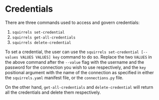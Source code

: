 # Credentials

There are three commands used to access and govern credentials:
1. `squirrels set-credential`
2. `squirrels get-all-credentials`
3. `squirrels delete-credential`


To set a credential, the user can use the `squirrels set-credential [--values VALUES VALUES] key` command to do so. Replace the two `VALUES` in the above command after the `--value` flag with the username and the password for the connection you wish to use respectively, and the `key` positional argument with the name of the connection as specified in either the `squirrels.yaml` manifest file, or the `connections.py` file.

On the other hand, `get-all-credentials` and `delete-credential` will return all the credentials and delete them respectively.

